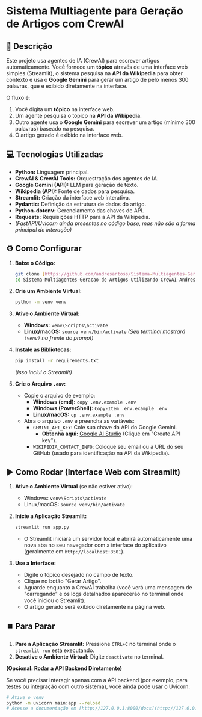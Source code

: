 # Sistema Multiagente para Geração de Artigos com CrewAI

## 🎯 Descrição

Este projeto usa agentes de IA (CrewAI) para escrever artigos automaticamente. Você fornece um **tópico** através de uma interface web simples (Streamlit), o sistema pesquisa na **API da Wikipedia** para obter contexto e usa o **Google Gemini** para gerar um artigo de pelo menos 300 palavras, que é exibido diretamente na interface.

O fluxo é:
1.  Você digita um **tópico** na interface web.
2.  Um agente pesquisa o tópico na **API da Wikipedia**.
3.  Outro agente usa o **Google Gemini** para escrever um artigo (mínimo 300 palavras) baseado na pesquisa.
4.  O artigo gerado é exibido na interface web.

## 💻 Tecnologias Utilizadas

* **Python:** Linguagem principal.
* **CrewAI & CrewAI Tools:** Orquestração dos agentes de IA.
* **Google Gemini (API):** LLM para geração de texto.
* **Wikipedia (API):** Fonte de dados para pesquisa.
* **Streamlit:** Criação da interface web interativa.
* **Pydantic:** Definição da estrutura de dados do artigo.
* **Python-dotenv:** Gerenciamento das chaves de API.
* **Requests:** Requisições HTTP para a API da Wikipedia.
* *(FastAPI/Uvicorn ainda presentes no código base, mas não são a forma principal de interação)*

## ⚙️ Como Configurar

1.  **Baixe o Código:**
    ```bash
    git clone [https://github.com/andresantoss/Sistema-Multiagentes-Geracao-de-Artigos-Utilizando-CrewAI-Andresantoss.git](https://github.com/andresantoss/Sistema-Multiagentes-Geracao-de-Artigos-Utilizando-CrewAI-Andresantoss.git)
    cd Sistema-Multiagentes-Geracao-de-Artigos-Utilizando-CrewAI-Andresantoss
    ```

2.  **Crie um Ambiente Virtual:**
    ```bash
    python -m venv venv
    ```

3.  **Ative o Ambiente Virtual:**
    * **Windows:** `venv\Scripts\activate`
    * **Linux/macOS:** `source venv/bin/activate`
    *(Seu terminal mostrará `(venv)` na frente do prompt)*

4.  **Instale as Bibliotecas:**
    ```bash
    pip install -r requirements.txt
    ```
    *(Isso inclui o Streamlit)*

5.  **Crie o Arquivo `.env`:**
    * Copie o arquivo de exemplo:
        * **Windows (cmd):** `copy .env.example .env`
        * **Windows (PowerShell):** `Copy-Item .env.example .env`
        * **Linux/macOS:** `cp .env.example .env`
    * Abra o arquivo `.env` e preencha as variáveis:
        * `GEMINI_API_KEY`: Cole sua chave da API do Google Gemini.
            * **Obtenha aqui:** [Google AI Studio](https://aistudio.google.com/app/apikey) (Clique em "Create API key").
        * `WIKIPEDIA_CONTACT_INFO`: Coloque seu email ou a URL do seu GitHub (usado para identificação na API da Wikipedia).

## ▶️ Como Rodar (Interface Web com Streamlit)

1.  **Ative o Ambiente Virtual** (se não estiver ativo):
    * Windows: `venv\Scripts\activate`
    * Linux/macOS: `source venv/bin/activate`

2.  **Inicie a Aplicação Streamlit:**
    ```bash
    streamlit run app.py
    ```
    * O Streamlit iniciará um servidor local e abrirá automaticamente uma nova aba no seu navegador com a interface do aplicativo (geralmente em `http://localhost:8501`).

3.  **Use a Interface:**
    * Digite o tópico desejado no campo de texto.
    * Clique no botão "Gerar Artigo".
    * Aguarde enquanto a CrewAI trabalha (você verá uma mensagem de "carregando" e os logs detalhados aparecerão no terminal onde você iniciou o Streamlit).
    * O artigo gerado será exibido diretamente na página web.

## ⏹️ Para Parar

1.  **Pare a Aplicação Streamlit:** Pressione `CTRL+C` no terminal onde o `streamlit run` está executando.
2.  **Desative o Ambiente Virtual:** Digite `deactivate` no terminal.

**(Opcional: Rodar a API Backend Diretamente)**

Se você precisar interagir apenas com a API backend (por exemplo, para testes ou integração com outro sistema), você ainda pode usar o Uvicorn:

```bash
# Ative o venv
python -m uvicorn main:app --reload
# Acesse a documentação em [http://127.0.0.1:8000/docs](http://127.0.0.1:8000/docs)